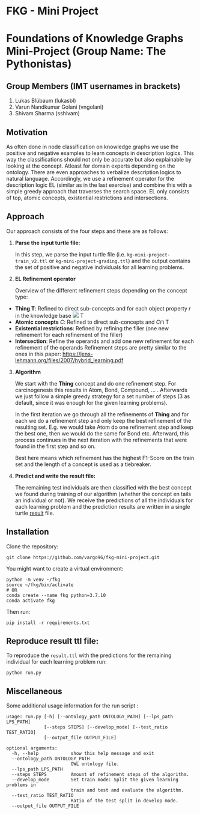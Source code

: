 # FKG - Mini Project

# Foundations of Knowledge Graphs Mini-Project (Group Name: The Pythonistas)

## Group Members (IMT usernames in brackets)

1. Lukas Blübaum (lukasbl)
2. Varun Nandkumar Golani (vngolani)
3. Shivam Sharma (sshivam)


## Motivation
As often done in node classification on knowledge graphs we use the positive and negative
examples to learn concepts in description logics. This way the classifications should not only
be accurate but also explainable by looking at the concept. Atleast for domain experts depending
on the ontology. There are even approaches to verbalize description logics to natural language.
Accordingly, we use a refinement operator for the description logic EL (similar as in the last exercise)
and combine this with a simple greedy approach that traverses the search space. EL only consists of top,
atomic concepts, existential restrictions and intersections.

## Approach 

Our approach consists of the four steps and these are as follows:

1. **Parse the input turtle file:**
    
    In this step, we parse the input turtle file (i.e. `kg-mini-project-train_v2.ttl` or `kg-mini-project-grading.ttl`) and the output contains the set of positive and negative individuals for all learning problems.
   
2. **EL Refinement operator**

    Overview of the different refinement steps depending on the concept type:
- **Thing T**: Refined to direct sub-concepts and for each object property $`r`$ in the knowledge base <img src="https://render.githubusercontent.com/render/math?math=\exists r."> T 
- **Atomic concepts** $`C`$: Refined to direct sub-concepts and $`C \sqcap `$ T 
- **Existential restrictions**: Refined by refining the filler (one new refinement for each refinement of the filler)
- **Intersection**: Refine the operands and add one new refinement for each refinement of the operands
  Refinement steps are pretty similar to the ones in this paper: https://jens-lehmann.org/files/2007/hybrid_learning.pdf

3. **Algorithm**

    We start with the **Thing** concept and do one refinement step. For carcinogenesis this results in Atom, Bond, Compound, ... .
    Afterwards we just follow a simple greedy strategy for a set number of steps (3 as default, since it was enough for the given learning problems). 

    In the first iteration we go through all the refinements of **Thing** and for each we do a refinement step and only keep the best refinement of the resulting set. E.g. we would take Atom do one refinement step and keep the best one, then we would do the same for Bond etc. Afterward, this process continues in the next iteration with the refinements that were found in the first step and so on.

    Best here means which refinement has the highest F1-Score on the train set and the length of a concept is used as a tiebreaker.

4. **Predict and write the result file:**

   The remaining test individuals are then classified with the best concept we found during training of our algorithm (whether the concept en
   tails an individual or not). 
   We receive the predictions of all the individuals for each learning problem and the prediction results are written in a single turtle [result](result.ttl) file.


## Installation
Clone the repository:

```
git clone https://github.com/vargo96/fkg-mini-project.git
```
You might want to create a virtual environment:
```
python -m venv ~/fkg
source ~/fkg/bin/activate
# OR
conda create --name fkg python=3.7.10
conda activate fkg
```
Then run:
```
pip install -r requirements.txt
```

## Reproduce result ttl file:
To reproduce the ```result.ttl``` with the predictions for the remaining individual for each learning problem run:
```
python run.py
```

## Miscellaneous
Some additional usage information for the run script :

```
usage: run.py [-h] [--ontology_path ONTOLOGY_PATH] [--lps_path LPS_PATH]
              [--steps STEPS] [--develop_mode] [--test_ratio TEST_RATIO]
              [--output_file OUTPUT_FILE]

optional arguments:
  -h, --help            show this help message and exit
  --ontology_path ONTOLOGY_PATH
                        OWL ontology file.
  --lps_path LPS_PATH
  --steps STEPS         Amount of refinement steps of the algorithm.
  --develop_mode        Set train mode: Split the given learning problems in
                        train and test and evaluate the algorithm.
  --test_ratio TEST_RATIO
                        Ratio of the test split in develop mode.
  --output_file OUTPUT_FILE
```
